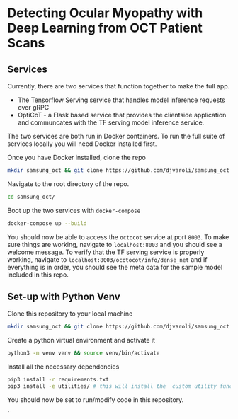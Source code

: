 # Detecting Ocular Myopathy with Deep Learning from OCT Patient Scans


## Services

Currently, there are two services that function together to make the full app.
* The Tensorflow Serving service that handles model inference requests over gRPC
* OptiCoT - a Flask based service that provides the clientside application and communcates with the 
TF serving model inference service.
  
The two services are both run in Docker containers. To run the full suite of services locally you will need
Docker installed first.

Once you have Docker installed, clone the repo 

```bash
mkdir samsung_oct && git clone https://github.com/djvaroli/samsung_oct.git samsung_oct/
```

Navigate to the root directory of the repo. 

```bash
cd samsung_oct/
```

Boot up the two services with `docker-compose`
```bash
docker-compose up --build
```

You should now be able to access the `octocot` service at port `8003`. To make sure things are working,
navigate to `localhost:8003` and you should see a welcome message. To verify that the TF serving service is 
properly working, navigate to `localhost:8003/ocotocot/info/dense_net` and if everything is in order, you should 
see the meta data for the sample model included in this repo.

## Set-up with Python Venv
Clone this repository to your local machine
```bash
mkdir samsung_oct && git clone https://github.com/djvaroli/samsung_oct.git samsung_oct/
```

Create a python virtual environment and activate it
```bash
python3 -m venv venv && source venv/bin/activate
```

Install all the necessary dependencies
```bash
pip3 install -r requirements.txt
pip3 install -e utilities/ # this will install the  custom utility functions
```

You should now be set to run/modify code in this repository. 

`
